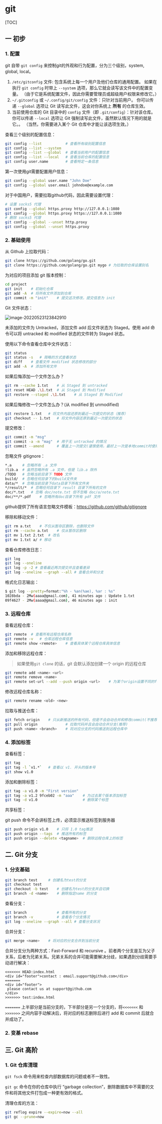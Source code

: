 # git

[TOC]

## 一 初步

### 1. 配置

git 自带 `git config` 来控制git的外观和行为配置，分为三个级别，system, global, local。

1. `/etc/gitconfig` 文件: 包含系统上每一个用户及他们仓库的通用配置。 如果在执行 `git config` 时带上 `--system` 选项，那么它就会读写该文件中的配置变量。 （由于它是系统配置文件，因此你需要管理员或超级用户权限来修改它。）
2. `~/.gitconfig` 或 `~/.config/git/config` 文件：只针对当前用户。 你可以传递 `--global` 选项让 Git 读写此文件，这会对你系统上 **所有** 的仓库生效。
3. 当前使用仓库的 Git 目录中的 `config` 文件（即 `.git/config`）：针对该仓库。 你可以传递 `--local` 选项让 Git 强制读写此文件，虽然默认情况下用的就是它。。 （当然，你需要进入某个 Git 仓库中才能让该选项生效。）

查看三个级别的配置信息：

```sh
git config --list			# 查看所有级别配置信息
git config --list --system
git config --list --global	# 查看当前用户的配置信息
git config --list --local	# 查看当前仓库的配置信息
git config user.name		# 查看特定一条信息
```

第一次使用git需要配置用户信息：

```sh
git config --global user.name "John Doe"
git config --global user.email johndoe@example.com
```

对于中国用户，需要拉取github代码，因此需要设置代理：

```sh
# 设置 socks5 代理
git config --global https.proxy http://127.0.0.1:1080
git config --global https.proxy https://127.0.0.1:1080
# 删除 socks5 代理
git config --global --unset http.proxy
git config --global --unset https.proxy
```

### 2. 基础使用

从 Github 上拉取代码：

```sh
git clone https://github.com/golang/go.git
git clone https://github.com/golang/go.git mygo # 为拉取的仓库设置别名
```

为对应的项目添加 git 版本控制：

```sh
cd project
git init	# 初始化仓库
git add -A	# 将所有文件添加到仓库
git commit -m "init"	# 提交这次修改，提交信息为 init
```

Git 文件状态：

![image-20220523123842910](git_notes.assets/image-20220523123842910.png)

未添加的文件为 Untracked，添加文件 add 后文件状态为 Staged。使用 add 命令可以将 untracked 和 modified 状态的文件转为 Staged 状态。

使用以下命令查看仓库中文件状态：

```sh
git status
git status -s 	# 简略的方式查看状态
git diff	# 查看文件 modified 状态修改的部分
git add -A 	# 添加所有文件
```

如果后悔添加一个文件怎么办？

```sh
git rm --cache 1.txt	# 从 Staged 到 untracked
git reset HEAD .\1.txt	# 从 Staged 到 Modified
git restore --staged .\1.txt	# 从 Staged 到 Modified
```

如果后悔修改一个文件怎么办？(从 modified 到 unmodified)

```sh
git restore 1.txt	# 将文件内容还原到最近一次提交的状态（推荐）
git checkout -- 1.txt	# 将文件内容还原到最近一次提交的状态
```

提交修改：

```sh
git commit -m "msg"
git commit -a -m "mag"	# 用于无 untracked 的情况
git commit --amend		# 覆盖上一次提交(谨慎使用，最好上一次是本地commit时使用)
```

忽略文件 gitignore：

```sh
*.a		# 忽略所有 .a 文件
!lib.a	# 虽然忽略所有 .a 文件，但是 lib.a 除外
/TODO	# 忽略当前目录下 TODO 文件
build/	# 忽略任何目录下的build文件夹
data/*	# 忽略当前目录下data目录下所有文件夹
*/result/*	# 忽略任何目录下 result 目录下所有的文件
doc/*.txt	# 忽略 doc/note.txt 但不忽略 doc/a/note.txt
doc/**/*.pdf	# 忽略所有doc目录下所有 pdf 文件
```

github提供了所有语言忽略文件模板：https://github.com/github/gitignore

移除和移动文件：

```sh
git rm a.txt	# 不仅从暂存区删除，也删除文件
git rm --cache a.txt	# 仅从暂存区删除
git mv 1.txt 2.txt	# 改名
git mv 1.txt a/	# 移动
```

查看仓库修改日志：

```sh
git log
git log --oneline
git log -p -2 # 查看最近两次提交并且查看差异
git log --oneline --graph --all	# 查看合并和分支
```

格式化日志输出：

```sh
$ git log --pretty=format:"%h - %an(%ae), %ar : %s"
1028bda - 2Mw(aaaa@gmail.com), 41 minutes ago : Update 1.txt
09f4627 - 2Mw(aaaa@gmail.com), 46 minutes ago : init
```

### 3. 远程仓库

查看远程仓库：

```sh
git remote	# 查看所有远程仓库名称
git remote -v 	# 仓库远程仓库信息
git remote show <remote>	# 查看具体某个远程仓库具体信息
```

添加和移除远程仓库：

> 如果使用`git clone` 的话，git 会默认添加创建一个 origin 的远程仓库

```sh
git remote add <name> <url>
git remote remove <name>
git remote set-url --add --push origin <url>	# 为某个origin设置不同的fetch和push的url
```

修改远程仓库名称：

```sh
git remote rename <old> <new>
```

拉取与推送仓库：

```sh
git fetch origin	# 只从新推送的所有代码，但是不会自动合并和修改commit(不推荐)
git pull origin				# 拉取代码并且会自动合并分支(推荐)
git push <name> <branch>	# 将对应分支的代码推送到远程仓库中 
```

### 4. 添加标签

查看标签：

```sh
git tag
git tag -l `v1.*`	# 查看以 v1. 开头的版本号
git show v1.0
```

添加和删除标签：

```sh
git tag -a v1.0 -m "First version"
git tag -a v1.2 9fceb02 -m "aaa"	# 为过去某个版本添加标签
git tag -d v1.0						# 删除某个标签
```

共享标签：

git push 命令不会讲标签上传，必须显示推送标签到服务器

```sh
git push origin v1.0 	# 只将 1.0 tag推送
git push origin --tags	# 推送所有的标签
git push origin --delete <tagname>	# 删除远程仓库上的标签
```

## 二. Git 分支

### 1. 分支基础

```sh
git branch test		# 创建名为test的分支
git checkout test
git checkout -b test	# 创建名为test的分支并且切换
git branch -d <name>	# 删除指定name 的分支
```

查看分支：

```sh
git branch				# 查看所有的分支
git branch -v			# 查看各个分支情况
git log --oneline --graph --all # 查看分支状况
```



合并分支：

```sh
git merge <name>	# 将对应的分支合并到当前分支
```

合并分支分为两种方式：Fast-Forward 和 recursive 。前者两个分支是互为父子关系，后者为兄弟关系。兄弟关系的合并可能需要解决分歧，如果遇到分歧需要手动进行解决：

```
<<<<<<< HEAD:index.html
<div id="footer">contact : email.support@github.com</div>
=======
<div id="footer">
 please contact us at support@github.com
</div>
>>>>>>> test:index.html
```

`=======` 上半部分是当前分支的，下半部分是另一个分支的，将`<<<<<<<` 和 `>>>>>>>` 之间内容手动解决后，将对应的标志删除后进行 add 和 commit 后就合并成功了。

### 2. 变基 rebase

## 三. Git 高阶

### 1. Git 仓库清理

`git fsck` 命令用来检查内部数据库的问题或者不一致性。

`git gc` 命令在你的仓库中执行 “garbage collection”，删除数据库中不需要的文件和将其他文件打包成一种更有效的格式。

清理仓库的方法：

```sh
git reflog expire --expire=now --all
git gc --prune=now
```

